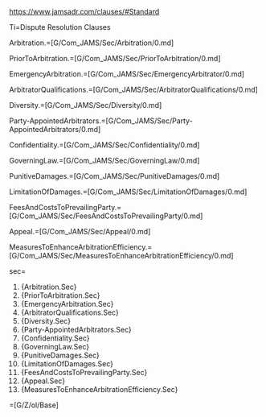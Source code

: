 https://www.jamsadr.com/clauses/#Standard

Ti=Dispute Resolution Clauses

Arbitration.=[G/Com_JAMS/Sec/Arbitration/0.md]

PriorToArbitration.=[G/Com_JAMS/Sec/PriorToArbitration/0.md]

EmergencyArbitration.=[G/Com_JAMS/Sec/EmergencyArbitrator/0.md]

ArbitratorQualifications.=[G/Com_JAMS/Sec/ArbitratorQualifications/0.md]

Diversity.=[G/Com_JAMS/Sec/Diversity/0.md]

Party-AppointedArbitrators.=[G/Com_JAMS/Sec/Party-AppointedArbitrators/0.md]

Confidentiality.=[G/Com_JAMS/Sec/Confidentiality/0.md]

GoverningLaw.=[G/Com_JAMS/Sec/GoverningLaw/0.md]

PunitiveDamages.=[G/Com_JAMS/Sec/PunitiveDamages/0.md]

LimitationOfDamages.=[G/Com_JAMS/Sec/LimitationOfDamages/0.md]

FeesAndCostsToPrevailingParty.=[G/Com_JAMS/Sec/FeesAndCostsToPrevailingParty/0.md]

Appeal.=[G/Com_JAMS/Sec/Appeal/0.md]
 
MeasuresToEnhanceArbitrationEfficiency.=[G/Com_JAMS/Sec/MeasuresToEnhanceArbitrationEfficiency/0.md]

sec=<ol><li>{Arbitration.Sec}<li>{PriorToArbitration.Sec}<li>{EmergencyArbitration.Sec}<li>{ArbitratorQualifications.Sec}<li>{Diversity.Sec}<li>{Party-AppointedArbitrators.Sec}<li>{Confidentiality.Sec}<li>{GoverningLaw.Sec}<li>{PunitiveDamages.Sec}<li>{LimitationOfDamages.Sec}<li>{FeesAndCostsToPrevailingParty.Sec}<li>{Appeal.Sec}<li>{MeasuresToEnhanceArbitrationEfficiency.Sec}</ol>

=[G/Z/ol/Base]
